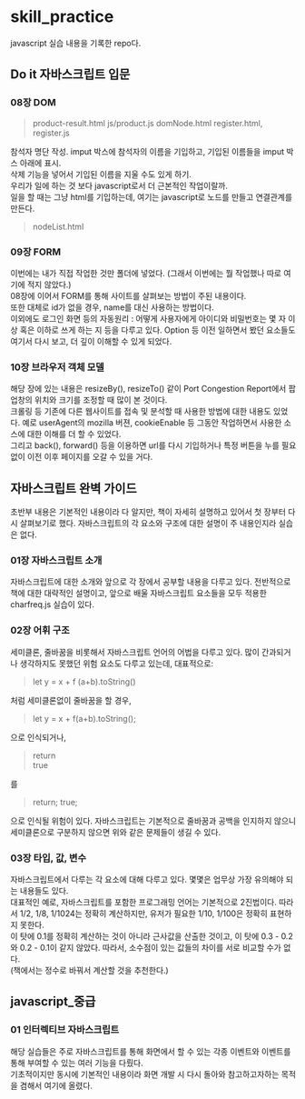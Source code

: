 # skill_practice

javascript 실습 내용을 기록한 repo다.<br />

## Do it 자바스크립트 입문
### 08장 DOM
> product-result.html
> js/product.js
> domNode.html
> register.html, register.js<br />

참석자 명단 작성. imput 박스에 참석자의 이름을 기입하고, 기입된 이름들을 imput 박스 아래에 표시.<br />
삭제 기능을 넣어서 기입된 이름을 지울 수도 있게 하기.<br />
우리가 일에 하는 것 보다 javascript로서 더 근본적인 작업이랄까.<br />
일을 할 때는 그냥 html를 기입하는데, 여기는 javascript로 노드를 만들고 연결관계를 만든다.<br />
> nodeList.html<br />

### 09장 FORM
이번에는 내가 직접 작업한 것만 폴더에 넣었다. (그래서 이번에는 뭘 작업했나 따로 여기에 적지 않았다.)<br />
08장에 이어서 FORM를 통해 사이트를 살펴보는 방법이 주된 내용이다.<br />
또한 대체로 id가 없을 경우, name를 대신 사용하는 방법이다.<br />
이외에도 로그인 화면 등의 자동원리 : 어떻게 사용자에게 아이디와 비밀번호는 몇 자 이상 혹은 이하로 쓰게 하는 지 등을 다루고 있다. Option 등 이전 일하면서 봤던 요소들도 여기서 다시 보고, 더 깊이 이해할 수 있게 되었다.<br />

### 10장 브라우저 객체 모델
해당 장에 있는 내용은 resizeBy(), resizeTo() 같이 Port Congestion Report에서 팝업창의 위치와 크기를 조정할 때 많이 본 것이다.<br />
크롤링 등 기존에 다른 웹사이트를 접속 및 분석할 때 사용한 방법에 대한 내용도 있었다. 예로 userAgent의 mozilla 버젼, cookieEnable 등 그동안 작업하면서 사용한 소스에 대한 이해를 더 할 수 있었다.<br />
그리고 back(), forward() 등을 이용하면 url를 다시 기입하거나 특정 버튼을 누를 필요없이 이전 이후 페이지를 오갈 수 있을 거다.<br />

## 자바스크립트 완벽 가이드
초반부 내용은 기본적인 내용이라 다 알지만, 책이 자세히 설명하고 있어서 첫 장부터 다시 살펴보기로 했다. 자바스크립트의 각 요소와 구조에 대한 설명이 주 내용인지라 실습은 없다.

### 01장 자바스크립트 소개
자바스크립트에 대한 소개와 앞으로 각 장에서 공부할 내용을 다루고 있다. 전반적으로 책에 대한 대략적인 설명이고, 앞으로 배울 자바스크립트 요소들을 모두 적용한 charfreq.js 실습이 있다.<br />

### 02장 어휘 구조
세미클론, 줄바꿈을 비롯해서 자바스크립트 언어의 어법을 다루고 있다. 많이 간과되거나 생각하지도 못했던 위험 요소도 다루고 있는데, 대표적으로:<br />
> let y = x + f
> (a+b).toString()

처럼 세미클론없이 줄바꿈을 할 경우,<br />
> let y = x + f(a+b).toString();

으로 인식되거나,<br />
> return<br />
> true<br />

를<br />
> return; true;

으로 인식될 위험이 있다. 자바스크립트는 기본적으로 줄바꿈과 공백을 인지하지 않으니 세미클론으로 구분하지 않으면 위와 같은 문제들이 생길 수 있다.<br />

### 03장 타입, 값, 변수
자바스크립트에서 다루는 각 요소에 대해 다루고 있다. 몇몇은 업무상 가장 유의해야 되는 내용들도 있다.<br />
대표적인 예로, 자바스크립트를 포함한 프로그래밍 언어는 기본적으로 2진법이다. 따라서 1/2, 1/8, 1/1024는 정확히 계산하지만, 유저가 필요한 1/10, 1/100은 정확히 표현하지 못한다.<br />
이 탓에 0.1를 정확히 계산하는 것이 아니라 근사값을 산출한 것이고, 이 탓에 0.3 - 0.2와 0.2 - 0.1이 같지 않았다. 따라서, 소수점이 있는 값들의 차이를 서로 비교할 수가 없다.<br />
(책에서는 정수로 바꿔서 계산할 것을 추천한다.)<br />

## javascript_중급
### 01 인터렉티브 자바스크립트
해당 실습들은 주로 자바스크립트를 통해 화면에서 할 수 있는 각종 이벤트와 이벤트를 통해 부여할 수 있는 여러 기능을 다뤘다.<br />
기초적이지만 동시에 기본적인 내용이라 화면 개발 시 다시 돌아와 참고하고자하는 목적을 겸해서 여기에 올렸다.<br />